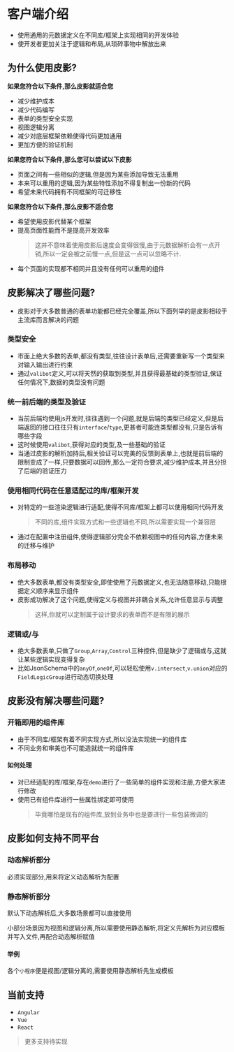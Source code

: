# 客户端介绍
- 使用通用的元数据定义在不同库/框架上实现相同的开发体验
- 使开发者更加关注于逻辑和布局,从琐碎事物中解放出来

## 为什么使用皮影?

**如果您符合以下条件,那么皮影就适合您**

- 减少维护成本
- 减少代码编写
- 表单的类型安全实现
- 视图逻辑分离
- 减少对底层框架依赖使得代码更加通用
- 更加方便的验证机制

**如果您符合以下条件,那么您可以尝试以下皮影**

- 页面之间有一些相似的逻辑,但是因为某些添加导致无法重用
- 本来可以重用的逻辑,因为某些特性添加不得复制出一份新的代码
- 希望未来代码拥有不同框架的可迁移性

**如果您符合以下条件,那么皮影不适合您**

- 希望使用皮影代替某个框架
- 提高页面性能而不是提高开发效率
  > 这并不意味着使用皮影后速度会变得很慢,由于元数据解析会有一点开销,所以一定会被之前慢一点,但是这一点可以忽略不计.
- 每个页面的实现都不相同并且没有任何可以重用的组件

## 皮影解决了哪些问题?

- 皮影对于大多数普通的表单功能都已经完全覆盖,所以下面列举的是皮影相较于主流库而言解决的问题

### 类型安全

- 市面上绝大多数的表单,都没有类型,往往设计表单后,还需要重新写一个类型来对输入输出进行约束
- 通过`valibot`定义,可以将天然的获取到类型,并且获得最基础的类型验证,保证任何情况下,数据的类型没有问题

### 统一前后端的类型及验证

- 当前后端均使用js开发时,往往遇到一个问题,就是后端的类型已经定义,但是后端返回的接口往往只有`interface`/`type`,更甚者可能连类型都没有,只是告诉有哪些字段
- 这时候使用`valibot`,获得对应的类型,及一些基础的验证
- 当通过皮影的解析加持后,相关验证可以完美的反馈到表单上,也就是前后端的限制变成了一样,只要数据可以回传,那么一定符合要求,减少维护成本,并且分担了后端的验证压力

### 使用相同代码在任意适配过的库/框架开发

- 对特定的一些渲染逻辑进行适配,使得不同库/框架上都可以使用相同代码开发
  > 不同的库,组件实现方式和一些逻辑也不同,所以需要实现一个兼容层
- 通过在配置中注册组件,使得逻辑部分完全不依赖视图中的任何内容,方便未来的迁移与维护

### 布局移动

- 绝大多数表单,都没有类型安全,即使使用了元数据定义,也无法随意移动,只能根据定义顺序来显示组件
- 皮影成功解决了这个问题,使得定义与视图并非耦合关系,允许任意显示与调整
  > 这样,你就可以定制属于设计要求的表单而不是有限的展示

### 逻辑或/与

- 绝大多数表单,只做了`Group`,`Array`,`Control`三种控件,但是缺少了逻辑或与,这就让某些逻辑实现变得复杂
- 比如JsonSchema中的`anyOf`,`oneOf`,可以轻松使用`v.intersect`,`v.union`对应的`FieldLogicGroup`进行动态切换处理

## 皮影没有解决哪些问题?

### 开箱即用的组件库

- 由于不同库/框架有着不同实现方式,所以没法实现统一的组件库
- 不同业务和审美也不可能造就统一的组件库

#### 如何处理

- 对已经适配的库/框架,存在`demo`进行了一些简单的组件实现和注册,方便大家进行修改
- 使用已有组件库进行一些属性绑定即可使用
  > 毕竟哪怕是现有的组件库,放到业务中也是要进行一些包装微调的

## 皮影如何支持不同平台

### 动态解析部分

必须实现部分,用来将定义动态解析为配置

### 静态解析部分

默认下动态解析后,大多数场景都可以直接使用

小部分场景因为视图和逻辑分离,所以需要使用静态解析,将定义先解析为对应模板并写入文件,再配合动态解析赋值

#### 举例

各个`小程序`便是视图/逻辑分离的,需要使用静态解析先生成模板

## 当前支持

- `Angular`
- `Vue`
- `React`

> 更多支持待实现

